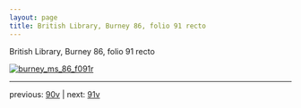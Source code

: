 ```yaml
---
layout: page
title: British Library, Burney 86, folio 91 recto
---
```


British Library, Burney 86, folio 91 recto

[![burney_ms_86_f091r](http://www.homermultitext.org/iipsrv?IIIF=/project/homer/pyramidal/deepzoom/bl/burney86imgs/v1/burney_ms_86_f091r.tif/full/800,/0/default.jpg)](http://www.homermultitext.org/ict2/?urn=urn:cite2:bl:burney86imgs.v1:burney_ms_86_f091r) 

---

previous:  [90v](../90v/) | next: [91v](../91v/)